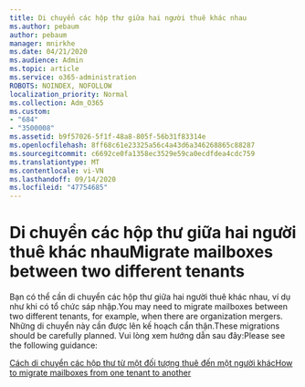 ```yaml
---
title: Di chuyển các hộp thư giữa hai người thuê khác nhau
ms.author: pebaum
author: pebaum
manager: mnirkhe
ms.date: 04/21/2020
ms.audience: Admin
ms.topic: article
ms.service: o365-administration
ROBOTS: NOINDEX, NOFOLLOW
localization_priority: Normal
ms.collection: Adm_O365
ms.custom:
- "684"
- "3500008"
ms.assetid: b9f57026-5f1f-48a8-805f-56b31f83314e
ms.openlocfilehash: 8ff68c61e23325a56c4a43d6a346268865c88287
ms.sourcegitcommit: c6692ce0fa1358ec3529e59ca0ecdfdea4cdc759
ms.translationtype: MT
ms.contentlocale: vi-VN
ms.lasthandoff: 09/14/2020
ms.locfileid: "47754685"
---
```

# <a name="migrate-mailboxes-between-two-different-tenants"></a><span data-ttu-id="8c452-102">Di chuyển các hộp thư giữa hai người thuê khác nhau</span><span class="sxs-lookup"><span data-stu-id="8c452-102">Migrate mailboxes between two different tenants</span></span>

<span data-ttu-id="8c452-103">Bạn có thể cần di chuyển các hộp thư giữa hai người thuê khác nhau, ví dụ như khi có tổ chức sáp nhập.</span><span class="sxs-lookup"><span data-stu-id="8c452-103">You may need to migrate mailboxes between two different tenants, for example, when there are organization mergers.</span></span> <span data-ttu-id="8c452-104">Những di chuyển này cần được lên kế hoạch cẩn thận.</span><span class="sxs-lookup"><span data-stu-id="8c452-104">These migrations should be carefully planned.</span></span> <span data-ttu-id="8c452-105">Vui lòng xem hướng dẫn sau đây:</span><span class="sxs-lookup"><span data-stu-id="8c452-105">Please see the following guidance:</span></span>
  
[<span data-ttu-id="8c452-106">Cách di chuyển các hộp thư từ một đối tượng thuê đến một người khác</span><span class="sxs-lookup"><span data-stu-id="8c452-106">How to migrate mailboxes from one tenant to another</span></span>](https://docs.microsoft.com/Exchange/mailbox-migration/migrate-mailboxes-across-tenants)
  